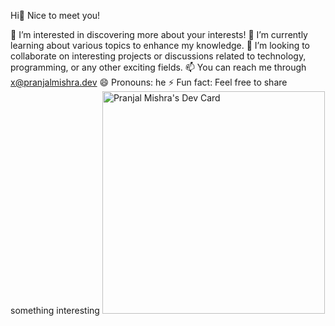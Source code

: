 
Hi👋 Nice to meet you!

👀 I’m interested in discovering more about your interests!
🌱 I’m currently learning about various topics to enhance my knowledge.
💞️ I’m looking to collaborate on interesting projects or discussions related to technology, programming, or any other exciting fields.
📫 You can reach me through x@pranjalmishra.dev
😄 Pronouns: he
⚡ Fun fact: Feel free to share something interesting
<a href="https://app.daily.dev/erpranjalmishra"><img src="https://api.daily.dev/devcards/v2/WQleFXyFjm3sbXgrLrGw0.png?type=default&r=efs" width="356" alt="Pranjal Mishra's Dev Card"/></a>
